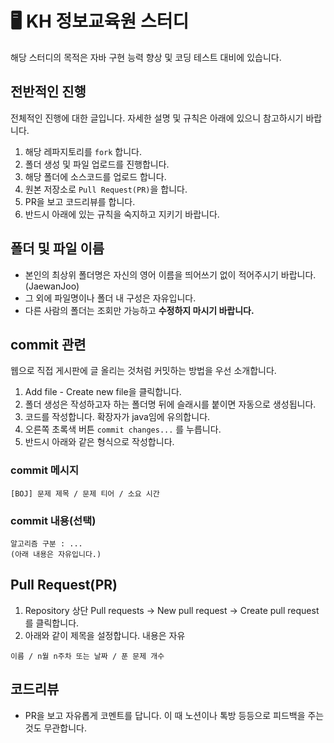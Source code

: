 # 🖥️ KH 정보교육원 스터디
해당 스터디의 목적은 자바 구현 능력 향상 및 코딩 테스트 대비에 있습니다.

## 전반적인 진행

전체적인 진행에 대한 글입니다. 자세한 설명 및 규칙은 아래에 있으니 참고하시기 바랍니다.

1. 해당 레파지토리를 `fork` 합니다.
2. 폴더 생성 및 파일 업로드를 진행합니다.
3. 해당 폴더에 소스코드를 업로드 합니다.
4. 원본 저장소로 `Pull Request(PR)`을 합니다.
5. PR을 보고 코드리뷰를 합니다.
6. 반드시 아래에 있는 규칙을 숙지하고 지키기 바랍니다.

## 폴더 및 파일 이름

- 본인의 최상위 폴더명은 자신의 영어 이름을 띄어쓰기 없이 적어주시기 바랍니다. (JaewanJoo)
- 그 외에 파일명이나 폴더 내 구성은 자유입니다.
- 다른 사람의 폴더는 조회만 가능하고 **수정하지 마시기 바랍니다.**

## commit 관련

웹으로 직접 게시판에 글 올리는 것처럼 커밋하는 방법을 우선 소개합니다.

1. Add file - Create new file을 클릭합니다.
2. 폴더 생성은 작성하고자 하는 폴더명 뒤에 슬래시를 붙이면 자동으로 생성됩니다.
3. 코드를 작성합니다. 확장자가 java임에 유의합니다.
4. 오른쪽 초록색 버튼 `commit changes...` 를 누릅니다. 
5. 반드시 아래와 같은 형식으로 작성합니다.

### commit 메시지

```
[BOJ] 문제 제목 / 문제 티어 / 소요 시간
```

### commit 내용(선택)

```
알고리즘 구분 : ...
(아래 내용은 자유입니다.)
```

## Pull Request(PR)

1. Repository 상단 Pull requests → New pull request → Create pull request 를 클릭합니다.
2. 아래와 같이 제목을 설정합니다. 내용은 자유
    
```
이름 / n월 n주차 또는 날짜 / 푼 문제 개수
```
    

## 코드리뷰

- PR을 보고 자유롭게 코멘트를 답니다. 이 때 노션이나 톡방 등등으로 피드백을 주는 것도 무관합니다.
